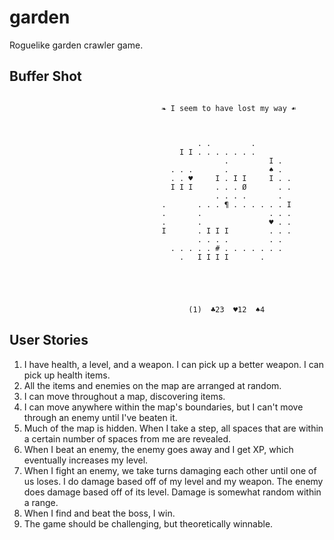 # garden

Roguelike garden crawler game.

## Buffer Shot
```
                                                                                                  
                                  ❧ I seem to have lost my way ☙



                                          . .         .        
                                      I I . . . . . . .        
                                                .         I .  
                                    . . .       .         ♠ .  
                                    . . ♥     I . I I     I . .
                                    I I I     . . . Ø       . .
                                              . . . .       .  
                                  .       . . . ¶ . . . . . . I
                                  .       .               . . .
                                  .       .               ♥ . .
                                  I       . I I I         . . .
                                          . . . .         . .  
                                    . . . . . # . . . . . . .  
                                      .   I I I I       .      





                                        (1)  ♣23  ♥12  ♠4

```

## User Stories

1. I have health, a level, and a weapon. I can pick up a better weapon. I can pick up health items.
1. All the items and enemies on the map are arranged at random.
1. I can move throughout a map, discovering items.
1. I can move anywhere within the map's boundaries, but I can't move through an enemy until I've beaten it.
1. Much of the map is hidden. When I take a step, all spaces that are within a certain number of spaces from me are revealed.
1. When I beat an enemy, the enemy goes away and I get XP, which eventually increases my level.
1. When I fight an enemy, we take turns damaging each other until one of us loses. I do damage based off of my level and my weapon. The enemy does damage based off of its level. Damage is somewhat random within a range.
1. When I find and beat the boss, I win.
1. The game should be challenging, but theoretically winnable.


